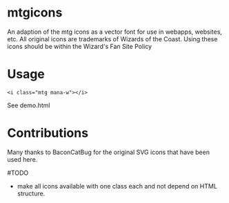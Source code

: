 # mtgicons

An adaption of the mtg icons as a vector font for use in webapps, websites, etc. All original icons are trademarks of Wizards of the Coast. Using these icons should be within the Wizard's Fan Site Policy <link>

# Usage

	<i class="mtg mana-w"></i>

See demo.html 

# Contributions

Many thanks to BaconCatBug for the original SVG icons that have been used here.




#TODO

- make all icons available with one class each and not depend on HTML structure.